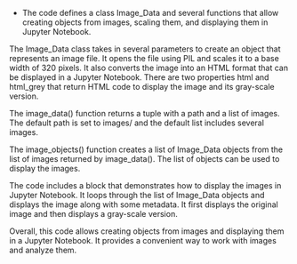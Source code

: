 

- The code defines a class Image_Data and several functions that allow creating objects from images, scaling them, and displaying them in Jupyter Notebook.

The Image_Data class takes in several parameters to create an object that represents an image file. It opens the file using PIL and scales it to a base width of 320 pixels. It also converts the image into an HTML format that can be displayed in a Jupyter Notebook. There are two properties html and html_grey that return HTML code to display the image and its gray-scale version.

The image_data() function returns a tuple with a path and a list of images. The default path is set to images/ and the default list includes several images.

The image_objects() function creates a list of Image_Data objects from the list of images returned by image_data(). The list of objects can be used to display the images.

The code includes a block that demonstrates how to display the images in Jupyter Notebook. It loops through the list of Image_Data objects and displays the image along with some metadata. It first displays the original image and then displays a gray-scale version.

Overall, this code allows creating objects from images and displaying them in a Jupyter Notebook. It provides a convenient way to work with images and analyze them.